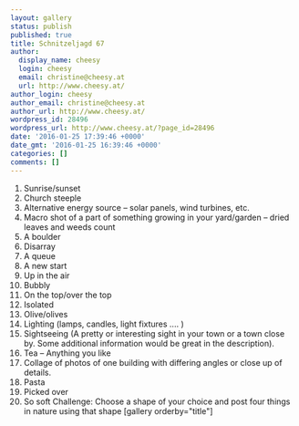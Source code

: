 ```yaml
---
layout: gallery
status: publish
published: true
title: Schnitzeljagd 67
author:
  display_name: cheesy
  login: cheesy
  email: christine@cheesy.at
  url: http://www.cheesy.at/
author_login: cheesy
author_email: christine@cheesy.at
author_url: http://www.cheesy.at/
wordpress_id: 28496
wordpress_url: http://www.cheesy.at/?page_id=28496
date: '2016-01-25 17:39:46 +0000'
date_gmt: '2016-01-25 16:39:46 +0000'
categories: []
comments: []
---
```

1. Sunrise/sunset
2. Church steeple
3. Alternative energy source – solar panels, wind turbines, etc.
4. Macro shot of a part of something growing in your yard/garden – dried leaves and weeds count
5. A boulder
6. Disarray
7. A queue
8. A new start
9. Up in the air
10. Bubbly
11. On the top/over the top
12. Isolated
13. Olive/olives
14. Lighting (lamps, candles, light fixtures .... )
15. Sightseeing (A pretty or interesting sight in your town or a town close by. Some additional information would be great in the description).
16. Tea – Anything you like
17. Collage of photos of one building with differing angles or close up of details.
18. Pasta
19. Picked over
20. So soft
Challenge: Choose a shape of your choice and post four things in nature using that shape
[gallery orderby="title"]

